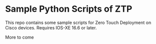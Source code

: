 # Sample Python Scripts of ZTP
This repo contains some sample scripts for Zero Touch Deployment on Cisco devices.  Requires IOS-XE 16.6 or
later.

More to come